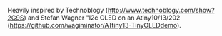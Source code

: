 Heavily inspired by Technoblogy (http://www.technoblogy.com/show?2G9S) and Stefan Wagner "I2c OLED on an Atiny10/13/202 (https://github.com/wagiminator/ATtiny13-TinyOLEDdemo).  

